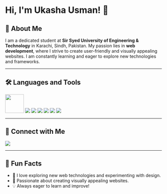 # Hi, I'm Ukasha Usman! 👋

## 🚀 About Me  
I am a dedicated student at **Sir Syed University of Engineering & Technology** in Karachi, Sindh, Pakistan. My passion lies in **web development**, where I strive to create user-friendly and visually appealing websites. I am constantly learning and eager to explore new technologies and frameworks. 

---

## 🛠️ Languages and Tools  

<div>
  <img src="https://img.shields.io/badge/HTML5-E34F26?style=flat&logo=html5&logoColor=white" width="60px" height="60px" />
  <img src="https://img.shields.io/badge/CSS3-1572B6?style=flat&logo=css3&logoColor=white" />
  <img src="https://img.shields.io/badge/JavaScript-F7DF1E?style=flat&logo=javascript&logoColor=black" />
  <img src="https://img.shields.io/badge/React-61DAFB?style=flat&logo=react&logoColor=black" />
  <img src="https://img.shields.io/badge/Bootstrap-7952B3?style=flat&logo=bootstrap&logoColor=white" />
  <img src="https://img.shields.io/badge/Git-F05032?style=flat&logo=git&logoColor=white" />
  <img src="https://img.shields.io/badge/GitHub-181717?style=flat&logo=github&logoColor=white" />
</div>

---

## 🔗 Connect with Me  

<p>
  <a href="https://www.linkedin.com/in/ukashausman/">
    <img src="https://img.shields.io/badge/LinkedIn-blue?style=flat&logo=linkedin" />
  </a>
</p>

---

## 🎯 Fun Facts  
- 🚀 I love exploring new web technologies and experimenting with design.  
- 🎨 Passionate about creating visually appealing websites.  
- 💡 Always eager to learn and improve!  


